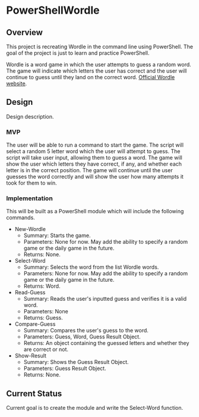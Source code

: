 # PowerShellWordle

## Overview

This project is recreating Wordle in the command line using PowerShell. The goal of the project is just to learn and practice PowerShell.

Wordle is a word game in which the user attempts to guess a random word. The game will indicate which letters the user has correct and the user will continue to guess until they land on the correct word. [Official Wordle website](https://www.nytimes.com/games/wordle/index.html).

## Design

Design description.

### MVP

The user will be able to run a command to start the game. The script will select a random 5 letter word which the user will attempt to guess. The script will take user input, allowing them to guess a word. The game will show the user which letters they have correct, if any, and whether each letter is in the correct position. The game will continue until the user guesses the word correctly and will show the user how many attempts it took for them to win.

### Implementation

This will be built as a PowerShell module which will include the following commands.

* New-Wordle
  * Summary: Starts the game.
  * Parameters: None for now. May add the ability to specify a random game or the daily game in the future.
  * Returns: None.
* Select-Word
  * Summary: Selects the word from the list Wordle words.
  * Parameters: None for now. May add the ability to specify a random game or the daily game in the future.
  * Returns: Word.
* Read-Guess
  * Summary: Reads the user's inputted guess and verifies it is a valid word.
  * Parameters: None
  * Returns: Guess.
* Compare-Guess
  * Summary: Compares the user's guess to the word.
  * Parameters: Guess, Word, Guess Result Object.
  * Returns: An object containing the guessed letters and whether they are correct or not.
* Show-Result
  * Summary: Shows the Guess Result Object.
  * Parameters: Guess Result Object.
  * Returns: None.

## Current Status

Current goal is to create the module and write the Select-Word function.
